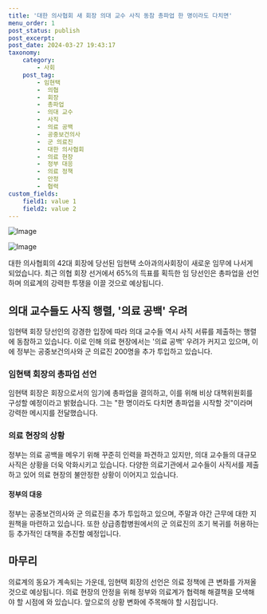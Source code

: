 ```yaml
---
title: '대한 의사협회 새 회장 의대 교수 사직 동참 총파업 한 명이라도 다치면'
menu_order: 1
post_status: publish
post_excerpt: 
post_date: 2024-03-27 19:43:17
taxonomy:
    category:
        - 사회
    post_tag:
        - 임현택
        -  의협
        -  회장
        -  총파업
        -  의대 교수
        -  사직
        -  의료 공백
        -  공중보건의사
        -  군 의료진
        -  대한 의사협회
        -  의료 현장
        -  정부 대응
        -  의료 정책
        -  안정
        -  협력
custom_fields:
    field1: value 1
    field2: value 2
---
```


![Image](https://imgnews.pstatic.net/image/001/2024/03/27/PYH2024032620750001300_P4_20240327050107899.jpg?type=w647)

![Image](https://imgnews.pstatic.net/image/001/2024/03/27/PYH2024032612580001300_P4_20240327050107904.jpg?type=w647)

대한 의사협회의 42대 회장에 당선된 임현택 소아과의사회장이 새로운 임무에 나서게 되었습니다. 최근 의협 회장 선거에서 65%의 득표를 획득한 임 당선인은 총파업을 선언하며 의료계의 강력한 투쟁을 이끌 것으로 예상됩니다.
## 의대 교수들도 사직 행렬, '의료 공백' 우려
임현택 회장 당선인의 강경한 입장에 따라 의대 교수들 역시 사직 서류를 제출하는 행렬에 동참하고 있습니다. 이로 인해 의료 현장에서는 '의료 공백' 우려가 커지고 있으며, 이에 정부는 공중보건의사와 군 의료진 200명을 추가 투입하고 있습니다.
### 임현택 회장의 총파업 선언
임현택 회장은 회장으로서의 임기에 총파업을 결의하고, 이를 위해 비상 대책위원회를 구성할 예정이라고 밝혔습니다. 그는 "한 명이라도 다치면 총파업을 시작할 것"이라며 강력한 메시지를 전달했습니다.
### 의료 현장의 상황
정부는 의료 공백을 메우기 위해 꾸준히 인력을 파견하고 있지만, 의대 교수들의 대규모 사직은 상황을 더욱 악화시키고 있습니다. 다양한 의료기관에서 교수들이 사직서를 제출하고 있어 의료 현장의 불안정한 상황이 이어지고 있습니다.
#### 정부의 대응
정부는 공중보건의사와 군 의료진을 추가 투입하고 있으며, 주말과 야간 근무에 대한 지원책을 마련하고 있습니다. 또한 상급종합병원에서의 군 의료진의 조기 복귀를 허용하는 등 추가적인 대책을 추진할 예정입니다.
## 마무리
의료계의 동요가 계속되는 가운데, 임현택 회장의 선언은 의료 정책에 큰 변화를 가져올 것으로 예상됩니다. 의료 현장의 안정을 위해 정부와 의료계가 협력해 해결책을 모색해야 할 시점에 와 있습니다. 앞으로의 상황 변화에 주목해야 할 시점입니다.
